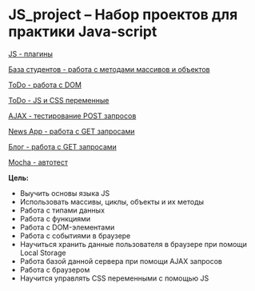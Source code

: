 # JS_project – Набор проектов для практики Java-script

[JS - плагины](https://crashmet.github.io/js_project/plugins/index)

[База студентов - работа с методами массивов и объектов](https://crashmet.github.io/js_project/student/main)

[ToDo - работа с DOM](https://crashmet.github.io/js_project/todo/index.html)

[ToDo - JS и CSS переменные](https://crashmet.github.io/js_project/todo-swap-CSS/index.html)

[AJAX - тестирование POST запросов](https://crashmet.github.io/js_project/AJAX-requests/index.html)

[News App - работа с GET запросами](https://crashmet.github.io/js_project/news-app/index.html)

[Блог - работа с GET запросами](https://crashmet.github.io/js_project/blog/list.html)

[Mocha - автотест](https://crashmet.github.io/js_project/mocha/index.html)


**Цель:**
- Выучить основы языка JS
- Использовать массивы, циклы, объекты и их методы
- Работа с типами данных
- Работа с функциями
- Работа с DOM-элементами
- Работа с событиями в браузере 
- Научиться хранить данные пользователя в браузере при помощи Local Storage
- Работа базой данной сервера при помощи AJAX запросов
- Работа с браузером
- Научится управлять CSS переменными с помощью JS
